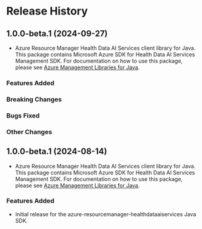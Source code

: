 # Release History

## 1.0.0-beta.1 (2024-09-27)

- Azure Resource Manager Health Data AI Services client library for Java. This package contains Microsoft Azure SDK for Health Data AI Services Management SDK. For documentation on how to use this package, please see [Azure Management Libraries for Java](https://aka.ms/azsdk/java/mgmt).

### Features Added

### Breaking Changes

### Bugs Fixed

### Other Changes

## 1.0.0-beta.1 (2024-08-14)

- Azure Resource Manager Health Data AI Services client library for Java. This package contains Microsoft Azure SDK for Health Data AI Services Management SDK. For documentation on how to use this package, please see [Azure Management Libraries for Java](https://aka.ms/azsdk/java/mgmt).

### Features Added

- Initial release for the azure-resourcemanager-healthdataaiservices Java SDK.
